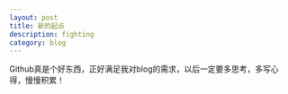 ```yaml
---
layout: post
title: 新的起点
description: fighting
category: blog
---
```


Github真是个好东西，正好满足我对blog的需求，以后一定要多思考，多写心得，慢慢积累！
